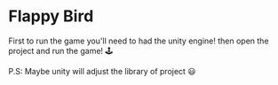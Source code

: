 # Flappy Bird

First to run the game you'll need to had the unity engine! then open the project and run the game! :joystick: 

P.S: Maybe unity will adjust the library of project :smiley:
